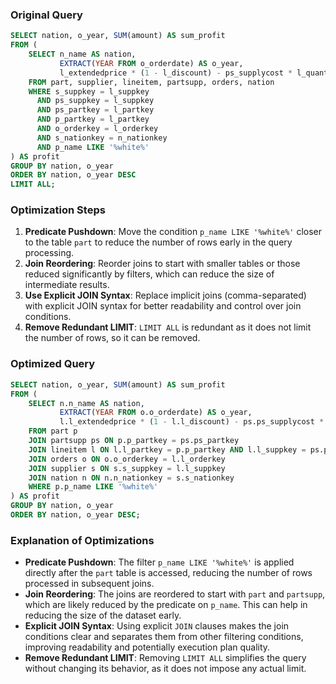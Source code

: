 ### Original Query
```sql
SELECT nation, o_year, SUM(amount) AS sum_profit
FROM (
    SELECT n_name AS nation, 
           EXTRACT(YEAR FROM o_orderdate) AS o_year, 
           l_extendedprice * (1 - l_discount) - ps_supplycost * l_quantity AS amount
    FROM part, supplier, lineitem, partsupp, orders, nation
    WHERE s_suppkey = l_suppkey 
      AND ps_suppkey = l_suppkey 
      AND ps_partkey = l_partkey 
      AND p_partkey = l_partkey 
      AND o_orderkey = l_orderkey 
      AND s_nationkey = n_nationkey 
      AND p_name LIKE '%white%'
) AS profit
GROUP BY nation, o_year
ORDER BY nation, o_year DESC
LIMIT ALL;
```

### Optimization Steps

1. **Predicate Pushdown**: Move the condition `p_name LIKE '%white%'` closer to the table `part` to reduce the number of rows early in the query processing.
2. **Join Reordering**: Reorder joins to start with smaller tables or those reduced significantly by filters, which can reduce the size of intermediate results.
3. **Use Explicit JOIN Syntax**: Replace implicit joins (comma-separated) with explicit JOIN syntax for better readability and control over join conditions.
4. **Remove Redundant LIMIT**: `LIMIT ALL` is redundant as it does not limit the number of rows, so it can be removed.

### Optimized Query
```sql
SELECT nation, o_year, SUM(amount) AS sum_profit
FROM (
    SELECT n.n_name AS nation, 
           EXTRACT(YEAR FROM o.o_orderdate) AS o_year, 
           l.l_extendedprice * (1 - l.l_discount) - ps.ps_supplycost * l.l_quantity AS amount
    FROM part p
    JOIN partsupp ps ON p.p_partkey = ps.ps_partkey
    JOIN lineitem l ON l.l_partkey = p.p_partkey AND l.l_suppkey = ps.ps_suppkey
    JOIN orders o ON o.o_orderkey = l.l_orderkey
    JOIN supplier s ON s.s_suppkey = l.l_suppkey
    JOIN nation n ON n.n_nationkey = s.s_nationkey
    WHERE p.p_name LIKE '%white%'
) AS profit
GROUP BY nation, o_year
ORDER BY nation, o_year DESC;
```

### Explanation of Optimizations
- **Predicate Pushdown**: The filter `p_name LIKE '%white%'` is applied directly after the `part` table is accessed, reducing the number of rows processed in subsequent joins.
- **Join Reordering**: The joins are reordered to start with `part` and `partsupp`, which are likely reduced by the predicate on `p_name`. This can help in reducing the size of the dataset early.
- **Explicit JOIN Syntax**: Using explicit `JOIN` clauses makes the join conditions clear and separates them from other filtering conditions, improving readability and potentially execution plan quality.
- **Remove Redundant LIMIT**: Removing `LIMIT ALL` simplifies the query without changing its behavior, as it does not impose any actual limit.